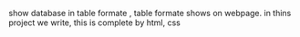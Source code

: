 show database in table formate , table formate shows on webpage.
in thins  project we write, this is complete by html, css
